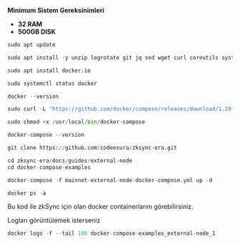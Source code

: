 **Minimum Sistem Gereksinimleri**

- **32 RAM**
- **500GB DISK**

```python
sudo apt update
```

```python
sudo apt install -y unzip logrotate git jq sed wget curl coreutils systemd
```

```python
sudo apt install docker.io
```

```python
sudo systemctl status docker
```

```python
docker --version
```

```python
sudo curl -L "https://github.com/docker/compose/releases/download/1.29.2/docker-compose-$(uname -s)-$(uname -m)" -o /usr/local/bin/docker-compose
```

```python
sudo chmod +x /usr/local/bin/docker-compose
```

```python
docker-compose --version
```

```python
git clone https://github.com/codeesura/zksync-era.git
```

```python
cd zksync-era/docs/guides/external-node
cd docker-compose-examples
```

```python
docker-compose -f mainnet-external-node-docker-compose.yml up -d
```

```python
docker ps -a
```

Bu kod ile zkSync için olan docker containerlarını görebilirsiniz.

Logları görüntülemek isterseniz

```python
docker logs -f --tail 100 docker-compose-examples_external-node_1
```







